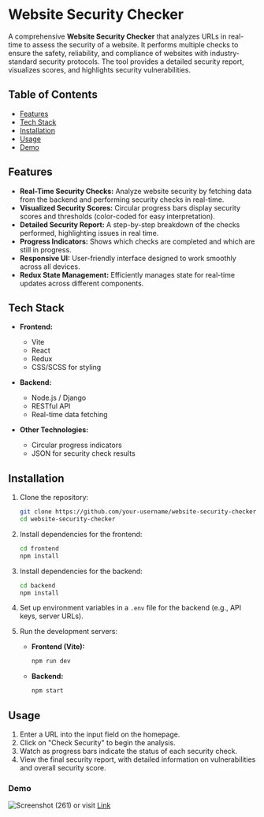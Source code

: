 # Website Security Checker

A comprehensive **Website Security Checker** that analyzes URLs in real-time to assess the security of a website. It performs multiple checks to ensure the safety, reliability, and compliance of websites with industry-standard security protocols. The tool provides a detailed security report, visualizes scores, and highlights security vulnerabilities.

## Table of Contents

- [Features](#features)
- [Tech Stack](#tech-stack)
- [Installation](#installation)
- [Usage](#usage)
- [Demo](#demo)

## Features

- **Real-Time Security Checks:** Analyze website security by fetching data from the backend and performing security checks in real-time.
- **Visualized Security Scores:** Circular progress bars display security scores and thresholds (color-coded for easy interpretation).
- **Detailed Security Report:** A step-by-step breakdown of the checks performed, highlighting issues in real time.
- **Progress Indicators:** Shows which checks are completed and which are still in progress.
- **Responsive UI:** User-friendly interface designed to work smoothly across all devices.
- **Redux State Management:** Efficiently manages state for real-time updates across different components.

## Tech Stack

- **Frontend:**
  - Vite
  - React
  - Redux
  - CSS/SCSS for styling

- **Backend:**
  - Node.js / Django
  - RESTful API
  - Real-time data fetching

- **Other Technologies:**
  - Circular progress indicators
  - JSON for security check results

## Installation

1. Clone the repository:
    ```bash
    git clone https://github.com/your-username/website-security-checker.git
    cd website-security-checker
    ```

2. Install dependencies for the frontend:
    ```bash
    cd frontend
    npm install
    ```

3. Install dependencies for the backend:
    ```bash
    cd backend
    npm install
    ```

4. Set up environment variables in a `.env` file for the backend (e.g., API keys, server URLs).

5. Run the development servers:

   - **Frontend (Vite):**
     ```bash
     npm run dev
     ```

   - **Backend:**
     ```bash
     npm start
     ```

## Usage

1. Enter a URL into the input field on the homepage.
2. Click on "Check Security" to begin the analysis.
3. Watch as progress bars indicate the status of each security check.
4. View the final security report, with detailed information on vulnerabilities and overall security score.

### Demo
![Screenshot (261)](https://github.com/user-attachments/assets/9d66480e-f254-4bf8-90e0-4a92d21d176f)
or
visit [Link](https://secuweb.vercel.app/)

